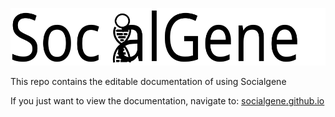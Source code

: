 
![SocialGene Logo](https://raw.githubusercontent.com/socialgene/logos/main/logos/horizontal.svg)

This repo contains the editable documentation of using Socialgene

If you just want to view the documentation, navigate to: [socialgene.github.io](https://socialgene.github.io)
